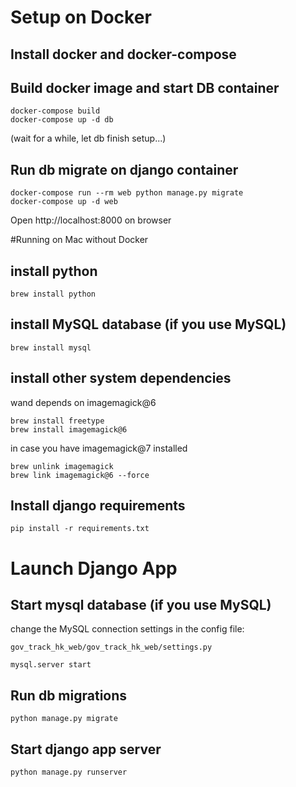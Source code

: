 # Setup on Docker

## Install docker and docker-compose

## Build docker image and start DB container
```
docker-compose build
docker-compose up -d db
```
(wait for a while, let db finish setup...)

## Run db migrate on django container
```
docker-compose run --rm web python manage.py migrate
docker-compose up -d web
```

Open http://localhost:8000 on browser


#Running on Mac without Docker
## install python

```
brew install python
```

## install MySQL database (if you use MySQL)

```
brew install mysql
```

## install other system dependencies

wand depends on imagemagick@6

```
brew install freetype
brew install imagemagick@6
```

in case you have imagemagick@7 installed

```
brew unlink imagemagick
brew link imagemagick@6 --force
```

## Install django requirements

```
pip install -r requirements.txt
```

# Launch Django App

## Start mysql database (if you use MySQL)

change the MySQL connection settings in the config file:

```
gov_track_hk_web/gov_track_hk_web/settings.py
```

```
mysql.server start
```

## Run db migrations

```
python manage.py migrate
```

## Start django app server

```
python manage.py runserver
```
